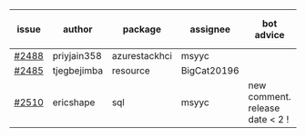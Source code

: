 | issue | author | package | assignee | bot advice | created date of issue | target release date | date from target |
| ------ | ------ | ------ | ------ | ------ | ------ | ------ | :-----: |
| [#2488](https://github.com/Azure/sdk-release-request/issues/2488) | priyjain358 | azurestackhci | msyyc |   | 02-25 | 03-14 |   |
| [#2485](https://github.com/Azure/sdk-release-request/issues/2485) | tjegbejimba | resource | BigCat20196 |   | 02-24 | 03-01 |   |
| [#2510](https://github.com/Azure/sdk-release-request/issues/2510) | ericshape | sql | msyyc | new comment.  <br> release date < 2 ! <br> | 03-03 | 03-09 | 0 |
